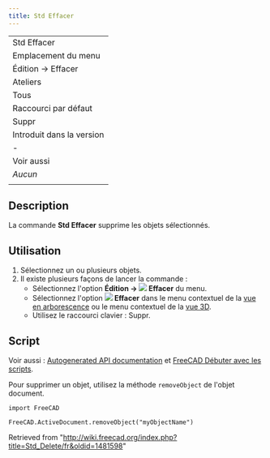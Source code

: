 ```yaml
---
title: Std Effacer
---
```

|  |
| --- |
| Std Effacer |
| Emplacement du menu |
| Édition → Effacer |
| Ateliers |
| Tous |
| Raccourci par défaut |
| Suppr |
| Introduit dans la version |
| - |
| Voir aussi |
| *Aucun* |
|  |

## Description

La commande **Std Effacer** supprime les objets sélectionnés.

## Utilisation

1. Sélectionnez un ou plusieurs objets.
2. Il existe plusieurs façons de lancer la commande :
   * Sélectionnez l'option **Édition → ![](/images/Std_Delete.svg) Effacer** du menu.
   * Sélectionnez l'option **![](/images/Std_Delete.svg) Effacer** dans le menu contextuel de la [vue en arborescence](/Tree_view/fr "Tree view/fr") ou le menu contextuel de la [vue 3D](/3D_view/fr "3D view/fr").
   * Utilisez le raccourci clavier : Suppr.

## Script

Voir aussi : [Autogenerated API documentation](https://freecad.github.io/SourceDoc/) et [FreeCAD Débuter avec les scripts](/FreeCAD_Scripting_Basics/fr "FreeCAD Scripting Basics/fr").

Pour supprimer un objet, utilisez la méthode `removeObject` de l'objet document.

```
import FreeCAD

FreeCAD.ActiveDocument.removeObject("myObjectName")

```

Retrieved from "<http://wiki.freecad.org/index.php?title=Std_Delete/fr&oldid=1481598>"